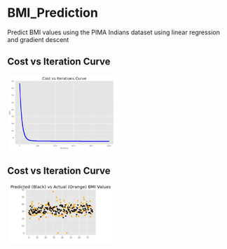 # BMI_Prediction
Predict BMI values using the PIMA Indians dataset using linear regression and gradient descent




## Cost vs Iteration Curve

<img src="https://github.com/jtyndale9/BMI_Prediction/blob/main/CostvIterationCurve.PNG" width=250><br>



## Cost vs Iteration Curve

<img src="https://github.com/jtyndale9/BMI_Prediction/blob/main/PredictedvActual.PNG" width=250><br>
